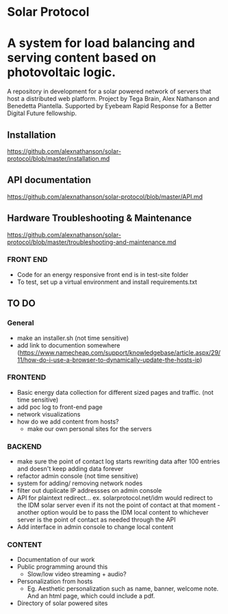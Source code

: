 # Solar Protocol

A system for load balancing and serving content based on photovoltaic logic.
=======
A repository in development for a solar powered network of servers that host a distributed web platform. Project by Tega Brain, Alex Nathanson and Benedetta Piantella. Supported by Eyebeam Rapid Response for a Better Digital Future fellowship.

## Installation

https://github.com/alexnathanson/solar-protocol/blob/master/installation.md

## API documentation

https://github.com/alexnathanson/solar-protocol/blob/master/API.md

## Hardware Troubleshooting & Maintenance

https://github.com/alexnathanson/solar-protocol/blob/master/troubleshooting-and-maintenance.md


### FRONT END
* Code for an energy responsive front end is in test-site folder
* To test, set up a virtual environment and install requirements.txt

## TO DO

### General
* make an installer.sh (not time sensitive)
* add link to documention somewhere (https://www.namecheap.com/support/knowledgebase/article.aspx/29/11/how-do-i-use-a-browser-to-dynamically-update-the-hosts-ip)


### FRONTEND

* Basic energy data collection for different sized pages and traffic. (not time sensitive)
* add poc log to front-end page
* network visualizations
* how do we add content from hosts?
	* make our own personal sites for the servers

### BACKEND

* make sure the point of contact log starts rewriting data after 100 entries and doesn't keep adding data forever
* refactor admin console (not time sensitive)
* system for adding/ removing network nodes
* filter out duplicate IP addressses on admin console
* API for plaintext redirect... ex. solarprotocol.net/idm would redirect to the IDM solar server even if its not the point of contact at that moment - another option would be to pass the IDM local content to whichever server is the point of contact as needed through the API
* Add interface in admin console to change local content

### CONTENT

* Documentation of our work
* Public programming around this
	* Slow/low video streaming + audio?
* Personalization from hosts
	* Eg. Aesthetic personalization such as name, banner, welcome note. And an html page, which could include a pdf.
* Directory of solar powered sites
